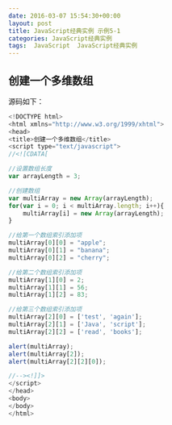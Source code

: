 ```yaml
---
date: 2016-03-07 15:54:30+00:00
layout: post
title: JavaScript经典实例 示例5-1
categories: JavaScript经典实例
tags:  JavaScript  JavaScript经典实例
---
```


创建一个多维数组
----------------

<html xmlns="http://www.w3.org/1999/xhtml">
<head>
<title>创建一个多维数组</title>
<script type="text/javascript">
//<![CDATA[

window.onload = function(){
        
    //设置数组长度
    var arrayLength = 3;
    
    //创建数组
    var multiArray = new Array(arrayLength);
    for(var i = 0; i < multiArray.length; i++){
        multiArray[i] = new Array(arrayLength);
    }
    
    //给第一个数组索引添加项
    multiArray[0][0] = "apple";
    multiArray[0][1] = "banana";
    multiArray[0][2] = "cherry";
    
    //给第二个数组索引添加项
    multiArray[1][0] = 2;
    multiArray[1][1] = 56;
    multiArray[1][2] = 83;
    
    //给第三个数组索引添加项
    multiArray[2][0] = ['test', 'again'];
    multiArray[2][1] = ['Java', 'script'];
    multiArray[2][2] = ['read', 'books'];
    
    //alert(multiArray);
    //alert(multiArray[2]);
    //alert(multiArray[2][2][0]);
    var blk1 = document.getElementById("result1");
    blk1.innerHTML = multiArray;
    var blk2 = document.getElementById("result2");
    blk2.innerHTML = multiArray[2];
    var blk3 = document.getElementById("result3");
    blk3.innerHTML = multiArray[2][2][0];
}

//--><!]]>
</script>
</head>
<body>
<div id="result1"></div>
<div id="result2"></div>
<div id="result3"></div>
</body>
</html>

源码如下：

``` javascript
<!DOCTYPE html>
<html xmlns="http://www.w3.org/1999/xhtml">
<head>
<title>创建一个多维数组</title>
<script type="text/javascript">
//<![CDATA[

//设置数组长度
var arrayLength = 3;

//创建数组
var multiArray = new Array(arrayLength);
for(var i = 0; i < multiArray.length; i++){
    multiArray[i] = new Array(arrayLength);
}

//给第一个数组索引添加项
multiArray[0][0] = "apple";
multiArray[0][1] = "banana";
multiArray[0][2] = "cherry";

//给第二个数组索引添加项
multiArray[1][0] = 2;
multiArray[1][1] = 56;
multiArray[1][2] = 83;

//给第三个数组索引添加项
multiArray[2][0] = ['test', 'again'];
multiArray[2][1] = ['Java', 'script'];
multiArray[2][2] = ['read', 'books'];

alert(multiArray);
alert(multiArray[2]);
alert(multiArray[2][2][0]);

//--><!]]>
</script>
</head>
<body>
</body>
</html>
``` 

